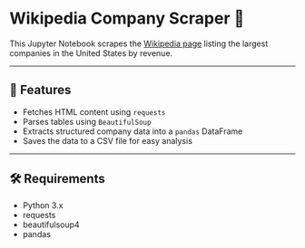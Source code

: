 # Wikipedia Company Scraper 🏢

This Jupyter Notebook scrapes the [Wikipedia page](https://en.wikipedia.org/wiki/List_of_largest_companies_in_the_United_States_by_revenue) listing the largest companies in the United States by revenue.

---

## 📌 Features
- Fetches HTML content using `requests`
- Parses tables using `BeautifulSoup`
- Extracts structured company data into a `pandas` DataFrame
- Saves the data to a CSV file for easy analysis

---

## 🛠️ Requirements
- Python 3.x
- requests
- beautifulsoup4
- pandas


